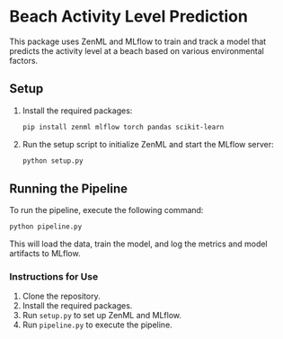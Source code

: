 # Beach Activity Level Prediction

This package uses ZenML and MLflow to train and track a model that predicts the activity level at a beach based on various environmental factors.

## Setup

1. Install the required packages:
    ```bash
    pip install zenml mlflow torch pandas scikit-learn
    ```

2. Run the setup script to initialize ZenML and start the MLflow server:
    ```bash
    python setup.py
    ```

## Running the Pipeline

To run the pipeline, execute the following command:
```bash
python pipeline.py
```
This will load the data, train the model, and log the metrics and model artifacts to MLflow.

### Instructions for Use

1. Clone the repository.
2. Install the required packages.
3. Run `setup.py` to set up ZenML and MLflow.
4. Run `pipeline.py` to execute the pipeline.